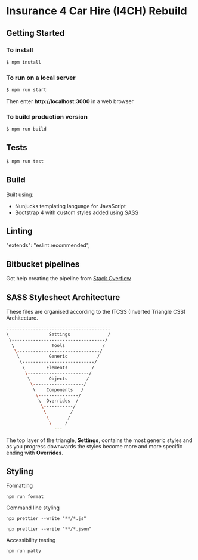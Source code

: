 # Insurance 4 Car Hire (I4CH) Rebuild

## Getting Started

### To install

```bash
$ npm install
```

### To run on a local server

```bash
$ npm run start
```

Then enter **http://localhost:3000** in a web browser

### To build production version

```bash
$ npm run build
```

## Tests

```bash
$ npm run test
```

## Build

Built using:

- Nunjucks templating language for JavaScript
- Bootstrap 4 with custom styles added using SASS

## Linting

"extends": "eslint:recommended",

## Bitbucket pipelines

Got help creating the pipeline from [Stack Overflow](https://stackoverflow.com/questions/40030786/bitbucket-pipeline-for-simple-html-site-no-database)

## SASS Stylesheet Architecture

These files are organised according to the ITCSS (Inverted Triangle CSS) Architecture.

```bash
---------------------------------------
\               Settings              /
 \-----------------------------------/
  \              Tools              /
   \-------------------------------/
    \           Generic           /
     \---------------------------/
      \        Elements         /
       \-----------------------/
        \       Objects       /
         \-------------------/
          \    Components   /
           \---------------/
            \  Overrides  /
             \-----------/
              \         /
               \       /
                \     /
                  ---
```

The top layer of the triangle, **Settings**, contains the most generic styles and as you progress downwards the styles become more and more specific ending with **Overrides**.

## Styling

Formatting

`npm run format`

Command line styling

`npx prettier --write "**/*.js"`

`npx prettier --write "**/*.json"`

Accessibility testing

`npm run pally`
